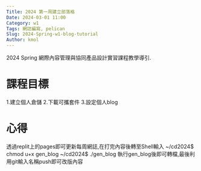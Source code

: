 ```yaml
---
Title: 2024 第一周建立部落格
Date: 2024-03-01 11:00
Category: w1
Tags: 網誌編寫, pelican
Slug: 2024-Spring-w1-blog-tutorial
Author: kmol
---
```


2024 Spring 網際內容管理與協同產品設計實習課程教學導引.

<!-- PELICAN_END_SUMMARY -->

# 課程目標
1.建立個人倉儲
2.下載可攜套件
3.設定個人blog
# 心得
透過replit上的pages即可更新每周網誌,在打完內容後轉至Shell輸入
~/cd2024$ chmod u+x gen_blog
~/cd2024$ ./gen_blog
執行gen_blog後即可轉檔,最後利用git輸入名稱push即可改版內容
